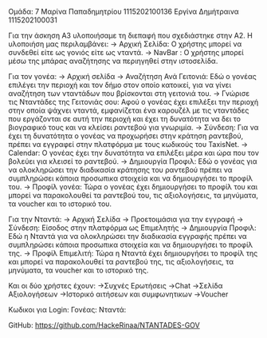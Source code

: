 Ομάδα: 7
Μαρίνα Παπαδημητρίου 1115202100136
Εργίνα Δημήτραινα   1115202100031

Για την άσκηση Α3 υλοποιήσαμε τη διεπαφή που σχεδιάστηκε στην Α2.
Η υλοποιήση μας περιλαμβάνει:
-> Αρχική Σελίδα: Ο χρήστης μπορεί να συνδεθεί είτε ως γονιός είτε ως νταντά.
-> NavBar : Ο χρήστης μπορεί μέσω της μπάρας αναζήτησης να περιηγηθεί στην ιστοσελίδα.

Για τον γονέα:
-> Αρχική σελίδα 
-> Αναζήτηση Ανά Γειτονιά: Εδώ ο γονέας επιλέγει την περιοχή και τον δήμο στον οποίο κατοικεί, για να γίνει αναζήτηση των νταντάδων που βρίσκονται στη γειτονιά του.
-> Γνώρισε τις Νταντάδες της Γειτονιάς σου: Αφού ο γονέας έχει επιλέξει την περιοχή στην οποία ψάχνει νταντά, εμφανίζεται ένα καρουζέλ με τις νταντάδες που εργάζονται σε αυτή την περιοχή      και έχει τη δυνατότητα να δει το βιογραφικό τους και να κλείσει ραντεβού για γνωριμία.
-> Σύνδεση: Για να έχει τη δυνατότητα ο γονέας να προχωρήσει στην κράτηση ραντεβού, πρέπει να εγγραφεί στην πλατφόρμα με τους κωδικούς του TaxisNet.
-> Calendar: Ο γονέας έχει την δυνατότητα να επιλέξει μέρα και ώρα που τον βολεύει για κλεισεί το ραντεβού.
-> Δημιουργία Προφιλ: Εδώ ο γονέας για να ολοκληρώσει την διαδικασία κράτησης του ραντεβού πρέπει να συμπληρώσει κάποια προσωπικα στοιχεία και να δημιουργήσει το προφίλ του.
-> Προφίλ γονέα: Τώρα ο γονέας έχει δημιουργήσει το προφίλ του και μπορεί να παρακολουθεί τα ραντεβού του, τις αξιολογήσεις, τα μηνύματα, τα voucher και το ιστορικό του.


Για την Νταντά:
-> Αρχική Σελίδα
-> Προετοιμάσια για την εγγραφή
-> Σύνδεση: Είσοδος στην πλατφόρμα ως Επιμελητής
-> Δημιουργία Προφιλ: Εδώ η Νταντά για να ολοκληρώσει την διαδικασία εγγραφής πρέπει να συμπληρώσει κάποια προσωπικα στοιχεία και να δημιουργήσει το προφίλ της.
-> Προφίλ Επιμελιτή: Τώρα η Νταντά έχει δημιουργήσει το προφίλ της και μπορεί να παρακολουθεί τα ραντεβού της, τις αξιολογήσεις, τα μηνύματα, τα voucher και το ιστορικό της.

Και οι δύο χρήστες έχουν:
->Συχνές Ερωτήσεις
->Chat
->Σελίδα Αξιολογήσεων
->Ιστορικό αιτήσεων και συμφωνητικων
->Voucher

Κωδικοι για Login:
Γονέας:
Νταντά:

GitHub: https://github.com/HackeRinaa/NTANTADES-GOV


